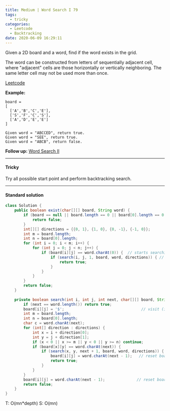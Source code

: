 ```yaml
---
title: Medium | Word Search I 79
tags:
  - tricky
categories:
  - Leetcode
  - Backtracking
date: 2020-06-09 16:29:11
---
```


Given a 2D board and a word, find if the word exists in the grid.

The word can be constructed from letters of sequentially adjacent cell, where "adjacent" cells are those horizontally or vertically neighboring. The same letter cell may not be used more than once.

[Leetcode](https://leetcode.com/problems/word-search/)

<!--more-->

**Example:**

```
board =
[
  ['A','B','C','E'],
  ['S','F','C','S'],
  ['A','D','E','E']
]

Given word = "ABCCED", return true.
Given word = "SEE", return true.
Given word = "ABCB", return false.
```

**Follow up:** [Word Search II](https://aranne.github.io/2020/06/09/Word-search-II-212/#more)

---

#### Tricky 

Try all possible start point and perform backtracking search.

---

#### Standard solution  

```java
class Solution {
    public boolean exist(char[][] board, String word) {
        if (board == null || board.length == 0 || board[0].length == 0 || word == null || word.equals("")) {
            return false;
        }
        int[][] directions = {{0, 1}, {1, 0}, {0, -1}, {-1, 0}};
        int m = board.length;
        int n = board[0].length;
        for (int i = 0; i < m; i++) {
            for (int j = 0; j < n; j++) {
                if (board[i][j] == word.charAt(0)) {  // starts searching
                    if (search(i, j, 1, board, word, directions)) { // next word
                        return true;
                    }
                }
            }
        }
        return false;
    }
    
    private boolean search(int i, int j, int next, char[][] board, String word, int[][] directions) {
        if (next == word.length()) return true;
        board[i][j] = '$';                                  // visit (i, j)
        int m = board.length;
        int n = board[0].length;
        char c = word.charAt(next);
        for (int[] direction : directions) {
            int x = i + direction[0];
            int y = j + direction[1];
            if (x < 0 || x >= m || y < 0 || y >= n) continue;
            if (board[x][y] == word.charAt(next)) {
                if (search(x, y, next + 1, board, word, directions)) {
                  	board[i][j] = word.charAt(next - 1);   // reset board
                    return true;
                }
            }
        }
        board[i][j] = word.charAt(next - 1);              // reset board.
        return false;
    }
}
```

T: O(mn*depth)			S: O(mn)

